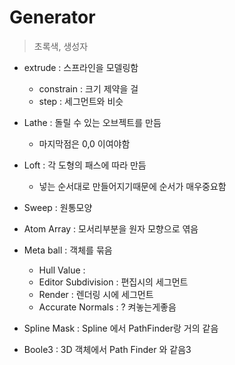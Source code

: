 # Generator 

> 초록색, 생성자

- extrude : 스프라인을 모델링함 
    - constrain : 크기 제약을 걸
    - step : 세그먼트와 비슷
    
        
        
- Lathe : 돌릴 수 있는 오브젝트를 만듬
    - 마지막점은 0,0 이여야함
    
- Loft : 각 도형의 패스에 따라 만듬
    - 넣는 순서대로 만들어지기때문에 순서가 매우중요함
    
- Sweep : 원통모양

- Atom Array : 모서리부분을 원자 모향으로 엮음

- Meta ball : 객체를 묶음
    - Hull Value : 
    - Editor Subdivision : 편집시의 세그먼트
    - Render : 렌더링 시에 세그먼트
    - Accurate Normals : ? 켜놓는게좋음
    
    
- Spline Mask : Spline 에서 PathFinder랑 거의 같음 
- Boole3 : 3D 객체에서 Path Finder 와 같음3
    
    
    